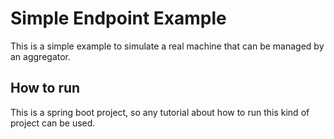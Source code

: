 # Simple Endpoint Example

This is a simple example to simulate a real machine that can be managed by an aggregator.

## How to run

This is a spring boot project, so any tutorial about how to run this kind of project can be used.
